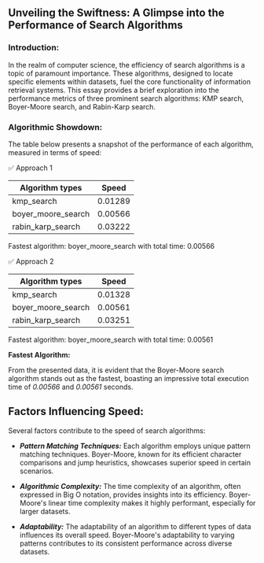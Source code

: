 ## Unveiling the Swiftness: A Glimpse into the Performance of Search Algorithms

### Introduction:

In the realm of computer science, the efficiency of search algorithms is a topic of paramount importance. These algorithms, designed to locate specific elements within datasets, fuel the core functionality of information retrieval systems. This essay provides a brief exploration into the performance metrics of three prominent search algorithms: KMP search, Boyer-Moore search, and Rabin-Karp search.

### Algorithmic Showdown:

The table below presents a snapshot of the performance of each algorithm, measured in terms of speed:

✅ Approach 1

|   Algorithm types   |  Speed   |
|---------------------|----------| 
| kmp_search          |  0.01289 |
| boyer_moore_search  |  0.00566 |
| rabin_karp_search   |  0.03222 |

Fastest algorithm: boyer_moore_search with total time: 0.00566

✅ Approach 2

|   Algorithm types   |  Speed   |
|---------------------|----------| 
| kmp_search          |  0.01328 |
| boyer_moore_search  |  0.00561 |
| rabin_karp_search   |  0.03251 |

Fastest algorithm: boyer_moore_search with total time: 0.00561

**Fastest Algorithm:**

From the presented data, it is evident that the Boyer-Moore search algorithm stands out as the fastest, boasting an impressive total execution time of *0.00566* and *0.00561* seconds.

## Factors Influencing Speed:

Several factors contribute to the speed of search algorithms:

- ***Pattern Matching Techniques:*** Each algorithm employs unique pattern matching techniques. Boyer-Moore, known for its efficient character comparisons and jump heuristics, showcases superior speed in certain scenarios.

- ***Algorithmic Complexity:*** The time complexity of an algorithm, often expressed in Big O notation, provides insights into its efficiency. Boyer-Moore's linear time complexity makes it highly performant, especially for larger datasets.

- ***Adaptability:*** The adaptability of an algorithm to different types of data influences its overall speed. Boyer-Moore's adaptability to varying patterns contributes to its consistent performance across diverse datasets.